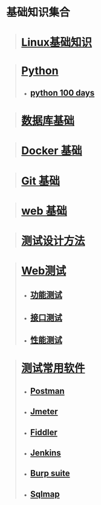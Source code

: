 # 基础知识集合

># [**Linux基础知识**](/basedata/linux_learn.md)

> # [**Python**](/basedata/base_python.md)
> * ## [python 100 days](/basedata/python_100_day_learn/)

> # [**数据库基础**](/basedata/datalearn.md)

># [**Docker 基础**](/basedata/dockerLearn.md)

># [**Git 基础**](/basedata/gitlearn.md)

># [**web 基础**](/basedata/web_base.md)

># [**测试设计方法**](/basedata/testtheory.md)

># [**Web测试**](/basedata/web_test.md)
>* ##  [功能测试](/basedata/)
>* ## [接口测试](/basedata/interface_test.md)
>* ## [性能测试](/basedata/)

># [测试常用软件](/)
>* ##  [Postman](/basedata/postman.md)
> * ## [Jmeter](/basedata/Jmeter.md)
> * ## [Fiddler](/basedata/fiddler.md)
> * ## [Jenkins](/basedata/jenkins.md)
> * ## [Burp suite](/basedata/burpsuite.md)
> * ## [Sqlmap](/basedata/sqlmap.md)




